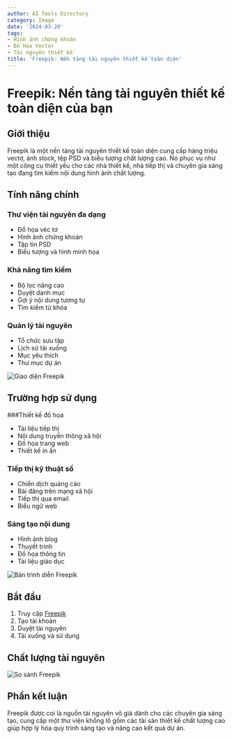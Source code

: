 ```yaml
---
author: AI Tools Directory
category: Image
date: '2024-03-20'
tags:
- Hình ảnh chứng khoán
- Đồ Họa Vector
- Tài nguyên thiết kế
title: 'Freepik: Nền tảng tài nguyên thiết kế toàn diện'
---
```


# Freepik: Nền tảng tài nguyên thiết kế toàn diện của bạn

## Giới thiệu

Freepik là một nền tảng tài nguyên thiết kế toàn diện cung cấp hàng triệu vectơ, ảnh stock, tệp PSD và biểu tượng chất lượng cao. Nó phục vụ như một công cụ thiết yếu cho các nhà thiết kế, nhà tiếp thị và chuyên gia sáng tạo đang tìm kiếm nội dung hình ảnh chất lượng.

## Tính năng chính

### Thư viện tài nguyên đa dạng
- Đồ họa véc tơ
- Hình ảnh chứng khoán
- Tập tin PSD
- Biểu tượng và hình minh họa

### Khả năng tìm kiếm
- Bộ lọc nâng cao
- Duyệt danh mục
- Gợi ý nội dung tương tự
- Tìm kiếm từ khóa

### Quản lý tài nguyên
- Tổ chức sưu tập
- Lịch sử tải xuống
- Mục yêu thích
- Thư mục dự án

![Giao diện Freepik](/imgs/freepik/interface.jpg)

## Trường hợp sử dụng

###Thiết kế đồ họa
- Tài liệu tiếp thị
- Nội dung truyền thông xã hội
- Đồ họa trang web
- Thiết kế in ấn

### Tiếp thị kỹ thuật số
- Chiến dịch quảng cáo
- Bài đăng trên mạng xã hội
- Tiếp thị qua email
- Biểu ngữ web

### Sáng tạo nội dung
- Hình ảnh blog
- Thuyết trình
- Đồ họa thông tin
- Tài liệu giáo dục

![Bản trình diễn Freepik](/imgs/freepik/demo.jpg)

## Bắt đầu

1. Truy cập [Freepik](https://www.freepik.com)
2. Tạo tài khoản
3. Duyệt tài nguyên
4. Tải xuống và sử dụng

## Chất lượng tài nguyên

![So sánh Freepik](/imgs/freepik/comparison.jpg)

## Phần kết luận

Freepik được coi là nguồn tài nguyên vô giá dành cho các chuyên gia sáng tạo, cung cấp một thư viện khổng lồ gồm các tài sản thiết kế chất lượng cao giúp hợp lý hóa quy trình sáng tạo và nâng cao kết quả dự án.
